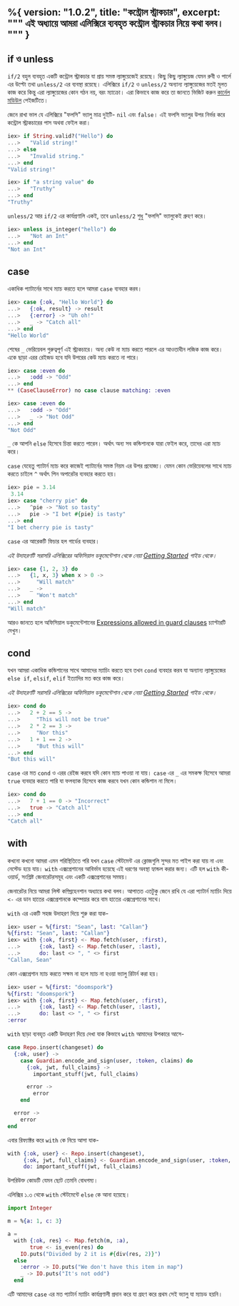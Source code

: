 %{
  version: "1.0.2",
  title: "কন্ট্রোল স্ট্রাকচার",
  excerpt: """
  এই অধ্যায়ে আমরা এলিক্সিরে ব্যবহৃত কন্ট্রোল স্ট্রাকচার নিয়ে কথা বলব।
  """
}
---

## if ও unless

`if/2` বহুল ব্যবহৃত একটি কন্ট্রোল স্ট্রাকচার যা প্রায় সমস্ত ল্যাঙ্গুয়েজেই রয়েছে। কিছু কিছু ল্যাঙ্গুয়েজ যেমন রুবী ও পার্লে এর উল্টো তথা `unless/2` এর ব্যবস্থা রয়েছে। এলিক্সিরে `if/2` ও `unless/2` অন্যান্য ল্যাঙ্গুয়েজের মতই মূলত কাজ করে কিন্তু এরা ল্যাঙ্গুয়েজের কোন গঠন নয়, বরং ম্যাক্রো। এরা কিভাবে কাজ করে তা জানতে ভিজিট করুন [কার্নেল মডিউল](https://hexdocs.pm/elixir/Kernel.html) পেইজটিতে।


জেনে রাখা ভাল যে এলিক্সিরে "ফলসি" ভ্যালু মাত্র দুইটি- `nil` এবং `false`। এই ফলসি ভ্যালুর উপর নির্ভর করে কন্ট্রোল স্ট্রাকচারের পাস অথবা ফেইল করা। 

```elixir
iex> if String.valid?("Hello") do
...>   "Valid string!"
...> else
...>   "Invalid string."
...> end
"Valid string!"

iex> if "a string value" do
...>   "Truthy"
...> end
"Truthy"
```

`unless/2` আর `if/2` এর কার্যপ্রণালি একই, তবে `unless/2` শুধু "ফলসি" ভ্যালুকেই গ্রুহণ করে।

```elixir
iex> unless is_integer("hello") do
...>   "Not an Int"
...> end
"Not an Int"
```

## case

একাধিক প্যাটার্নের সাথে ম্যাচ করতে হলে আমরা `case` ব্যবহার করব। 

```elixir
iex> case {:ok, "Hello World"} do
...>   {:ok, result} -> result
...>   {:error} -> "Uh oh!"
...>   _ -> "Catch all"
...> end
"Hello World"
```

শেষের `_` ভেরিয়েবল গুরুত্বপূর্ণ এই স্ট্রাকচারে। অন্য কেউ না ম্যাচ করতে পারলে এর আওতাধীন লজিক কাজ করে। একে ছাড়া এরর রেইজড হবে যদি উপরের কেউ ম্যাচ করতে না পারে।  

```elixir
iex> case :even do
...>   :odd -> "Odd"
...> end
** (CaseClauseError) no case clause matching: :even

iex> case :even do
...>   :odd -> "Odd"
...>   _ -> "Not Odd"
...> end
"Not Odd"
```

`_` কে আপনি `else` হিসেবে চিন্তা করতে পারেন। অর্থাৎ অন্য সব কন্ডিশানকে যারা ফেইল করে, তাদের এরা ম্যাচ করে। 

`case` যেহেতু প্যাটার্ন ম্যাচ করে কাজেই প্যাটার্নের সমস্ত নিয়ম এর উপর প্রযোজ্য। যেমন কোন ভেরিয়েবলের সাথে ম্যাচ করতে চাইলে `^` অর্থাৎ পিন অপারেটর ব্যবহার করতে হয়। 

```elixir
iex> pie = 3.14 
 3.14
iex> case "cherry pie" do
...>   ^pie -> "Not so tasty"
...>   pie -> "I bet #{pie} is tasty"
...> end
"I bet cherry pie is tasty"
```

`case` এর আরেকটি ফিচার হল গার্ডের ব্যবহার। 

_এই উদাহরণটি সরাসরি এলিক্সিরের অফিসিয়াল ডকুমেন্টেশান থেকে নেয়া [Getting Started](http://elixir-lang.org/getting-started/case-cond-and-if.html#case) গাইড থেকে।_

```elixir
iex> case {1, 2, 3} do
...>   {1, x, 3} when x > 0 ->
...>     "Will match"
...>   _ ->
...>     "Won't match"
...> end
"Will match"
```

আরও জানতে হলে অফিসিয়াল ডকুমেন্টেশানের [Expressions allowed in guard clauses](https://hexdocs.pm/elixir/guards.html#list-of-allowed-expressions) চ্যাপ্টারটি দেখুন।

## cond

যখন আমরা একাধিক কন্ডিশানের সাথে আমাদের ম্যাচিং করতে হবে তখন `cond` ব্যবহার করব যা অন্যান্য ল্যাঙ্গুয়েজের `else if`, `elsif`, `elif` ইত্যাদির মত করে কাজ করে। 

_এই উদাহরণটি সরাসরি এলিক্সিরের অফিসিয়াল ডকুমেন্টেশান থেকে নেয়া [Getting Started](http://elixir-lang.org/getting-started/case-cond-and-if.html#case) গাইড থেকে।_

```elixir
iex> cond do
...>   2 + 2 == 5 ->
...>     "This will not be true"
...>   2 * 2 == 3 ->
...>     "Nor this"
...>   1 + 1 == 2 ->
...>     "But this will"
...> end
"But this will"
```

`case` এর মত `cond` ও এরর রেইজ করবে যদি কোন ম্যাচ পাওয়া না যায়। `case` এর `_` এর সমকক্ষ হিসেবে আমরা `true` ব্যবহার করতে পারি যা ফলব্যাক হিসেবে কাজ করবে যখন কোন কন্ডিশান না মিলে।

```elixir
iex> cond do
...>   7 + 1 == 0 -> "Incorrect"
...>   true -> "Catch all"
...> end
"Catch all"
```

## with

কখনো কখনো  আমরা এমন পরিস্থিতিতে পরি যখন `case` স্টেটমেন্ট এর ক্লোজগুলি সুন্দর মত পাইপ করা যায় না এবং নেস্টেড হয়ে যায়। `with` এক্সপ্রেশানের আবির্ভাব হয়েছে এই ধরণের অবস্থা হ্যান্ডল করার জন্য। এটি হল `with` কী-ওয়ার্ড, সংশ্লিষ্ট জেনারেটরসমূহ এবং একটি এক্সপ্রেশানের সমন্বয়।  

জেনারেটর নিয়ে আমরা লিস্ট কম্প্রিহেনশান অধ্যায়ে কথা বলব। আপাতত এতটুকু জেনে রাখি যে এরা প্যাটার্ন ম্যাচিং দিয়ে `<-` এর ডান হাতের এক্সপ্রেশানকে কম্পেয়ার করে বাম হাতের এক্সপ্রেশানের সাথে। 

`with` এর একটি সহজ উদাহরণ দিয়ে শুরু করা যাক- 

```elixir
iex> user = %{first: "Sean", last: "Callan"}
%{first: "Sean", last: "Callan"}
iex> with {:ok, first} <- Map.fetch(user, :first),
...>      {:ok, last} <- Map.fetch(user, :last),
...>      do: last <> ", " <> first
"Callan, Sean"
```

কোন এক্সপ্রেশান ম্যাচ করতে সক্ষম না হলে ম্যাচ না হওয়া ভ্যালু রিটার্ন করা হয়।  

```elixir
iex> user = %{first: "doomspork"}
%{first: "doomspork"}
iex> with {:ok, first} <- Map.fetch(user, :first),
...>      {:ok, last} <- Map.fetch(user, :last),
...>      do: last <> ", " <> first
:error
```

`with` ছাড়া ব্যবহৃত একটি উদাহরণ দিয়ে দেখা যাক কিভাবে `with` আমাদের উপকারে আসে- 

```elixir
case Repo.insert(changeset) do
  {:ok, user} ->
    case Guardian.encode_and_sign(user, :token, claims) do
      {:ok, jwt, full_claims} ->
        important_stuff(jwt, full_claims)

      error ->
        error
    end

  error ->
    error
end
```

এবার রিফ্যাক্টর করে `with` কে নিয়ে আসা যাক- 

```elixir
with {:ok, user} <- Repo.insert(changeset),
     {:ok, jwt, full_claims} <- Guardian.encode_and_sign(user, :token, claims),
     do: important_stuff(jwt, full_claims)
```

উপরিউক্ত কোডটি যেমন ছোট তেমনি বোধগম্য। 

এলিক্সির ১.৩ থেকে `with` স্টেটমেন্টে `else` কে আনা হয়েছে। 

```elixir
import Integer

m = %{a: 1, c: 3}

a =
  with {:ok, res} <- Map.fetch(m, :a),
       true <- is_even(res) do
    IO.puts("Divided by 2 it is #{div(res, 2)}")
  else
    :error -> IO.puts("We don't have this item in map")
    _ -> IO.puts("It's not odd")
  end
```

এটি আমাদের `case` এর মত প্যাটার্ন ম্যাচিং কার্যপ্রণালী প্রদান করে যা গ্রহণ করে প্রথম সেই ভ্যালু যা ম্যাচড হয়নি।  



